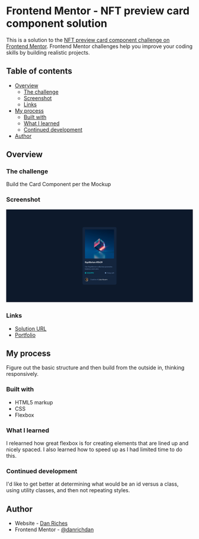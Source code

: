# Frontend Mentor - NFT preview card component solution

This is a solution to the [NFT preview card component challenge on Frontend Mentor](https://www.frontendmentor.io/challenges/nft-preview-card-component-SbdUL_w0U). Frontend Mentor challenges help you improve your coding skills by building realistic projects.

## Table of contents

- [Overview](#overview)
  - [The challenge](#the-challenge)
  - [Screenshot](#screenshot)
  - [Links](#links)
- [My process](#my-process)
  - [Built with](#built-with)
  - [What I learned](#what-i-learned)
  - [Continued development](#continued-development)
- [Author](#author)

## Overview

### The challenge

Build the Card Component per the Mockup

### Screenshot

![](./screenshot.png)

### Links

- [Solution URL](https://danrichdan.github.io/nft-card-component/)
- [Portfolio](https://danriches.com)

## My process

Figure out the basic structure and then build from the outside in, thinking responsively.

### Built with

- HTML5 markup
- CSS
- Flexbox

### What I learned

I relearned how great flexbox is for creating elements that are lined up and nicely spaced. I also learned how to speed up as I had limited time to do this.

### Continued development

I'd like to get better at determining what would be an id versus a class, using utility classes, and then not repeating styles.

## Author

- Website - [Dan Riches](https://www.danriches.com)
- Frontend Mentor - [@danrichdan](https://www.frontendmentor.io/profile/danrichdan)

